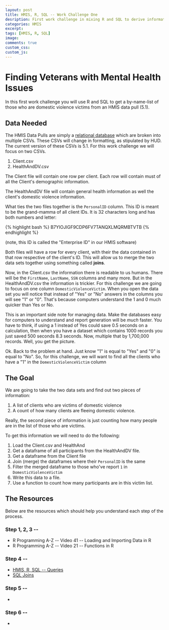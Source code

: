 ```yaml
---
layout: post
title: HMIS, R, SQL -- Work Challenge One
desription: First work challenge in mixing R and SQL to derive information from HMIS data.
categories: HMIS
excerpt:
tags: [HMIS, R, SQL]
image:
comments: true
custom_css: 
custom_js: 
---
```

# Finding Veterans with Mental Health Issues
In this first work challenge you will use R and SQL to get a by-name-list of those who are domestic violence victims from an HMIS data pull (5.1).

## Data Needed
The HMIS Data Pulls are simply a [relational database](https://en.wikipedia.org/wiki/Relational_database) which are broken into multiple CSVs.  These CSVs will change in formatting, as stipulated by HUD.  The current version of these CSVs is 5.1.  For this work challenge we will focus on two CSVs.

1. Client.csv
2. HealthAndDV.csv

The Client file will contain one row per client.  Each row will contain must of all the Client's demographic information.

The HealthAndDV file will contain general health information as well the client's domestic violence information.

What ties the two files together is the `PersonalID` column.  This ID is meant to be the grand-mamma of all client IDs.  It is 32 characters long and has both numbers and letter:

{% highlight bash %}
B7YIOJIGF9CDP6FV7TANQXLMQRMBTVTB
{% endhighlight %}

(note, this ID is called the "Enterprise ID" in our HMIS software)

Both files will have a row for every client, with their the data contained in that row respective of the client's ID.  This will allow us to merge the two data sets together using something called **joins**.

Now, in the Client.csv the information there is readable to us humans.  There will be the `FirstName`, `LastName`, `SSN` columns and many more.  But in the HealthAndDV.csv the information is trickier.  For this challenge we are going to focus on one column `DomesticViolenceVictim`. When you open the data set you will notice that instead of "Yes" or "No" answers in the columns you will see "1" or "0".  That's because computers understand the 1 and 0 much quicker than Yes or No.  

This is an important side note for managing data.  Make the databases easy for computers to understand and report generation will be _much_ faster.  You have to think, if using a 1 instead of Yes could save 0.5 seconds on a calculation, then when you have a dataset which contains 1000 records you just saved 500 seconds 8.3 seconds.  Now, multiple that by 1,700,000 records.  Well, you get the picture.

Ok.  Back to the problem at hand.  Just know "1" is equal to "Yes" and "0" is equal to "No".  So, for this challenge, we will want to find all the clients who have a "1" in the `DomesticViolenceVictim` column


## The Goal
We are going to take the two data sets and find out two pieces of information:

1. A list of clients who are victims of domestic violence
2. A count of how many clients are fleeing domestic violence.

Really, the second piece of information is just counting how many people are in the list of those who are victims.  

To get this information we will need to do the following:

1. Load the Client.csv and HealthAnd
2.  Get a dataframe of all participants from the HealthAndDV file.
3. Get a dataframe from the Client file
4. Join (merge) the dataframes where their `PersonalID` is the same
5. Filter the merged dataframe to those who've report `1` in `DomesticViolenceVictim`
6. Write this data to a file.
7. Use a function to count how many participants are in this victim list.

## The Resources
Below are the resources which should help you understand each step of the process.

### Step 1, 2, 3 -- 
* R Programming A-Z -- Video 41 -- Loading and Importing Data in R
* R Programming A-Z -- Video 21 -- Functions in R

### Step 4 --
* [HMIS, R, SQL -- Queries](https://ladvien.com/hmis/hmis-r-sql-query/)
* [SQL Joins](https://www.youtube.com/watch?v=KTvYHEntvn8)

### Step 5 -- 
* 

### Step 6 --
* 